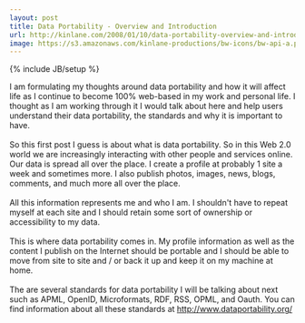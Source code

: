 ```yaml
---
layout: post
title: Data Portability - Overview and Introduction
url: http://kinlane.com/2008/01/10/data-portability-overview-and-introduction/
image: https://s3.amazonaws.com/kinlane-productions/bw-icons/bw-api-a.png
---
```

{% include JB/setup %}
<p>
     I am formulating my thoughts around data portability and how it will affect life as I continue to become 100% web-based in my work and personal life. I thought as I am working through it I would talk about here and help users understand their data portability, the standards and why it is important to have.
     <br />
     <br />
     So this first post I guess is about what is data portability. So in this Web 2.0 world we are increasingly interacting with other people and services online. Our data is spread all over the place. I create a profile at probably 1 site a week and sometimes more. I also publish photos, images, news, blogs, comments, and much more all over the place.
     <br />
     <br />
     All this information represents me and who I am. I shouldn't have to repeat myself at each site and I should retain some sort of ownership or accessibility to my data.
     <br />
     <br />
     This is where data portability comes in. My profile information as well as the content I publish on the Internet should be portable and I should be able to move from site to site and / or back it up and keep it on my machine at home.
     <br />
     <br />
     The are several standards for data portability I will be talking about next such as APML, OpenID, Microformats, RDF, RSS, OPML, and Oauth. You can find information about all these standards at <a href="http://www.dataportability.org/">http://www.dataportability.org/</a>
</p>